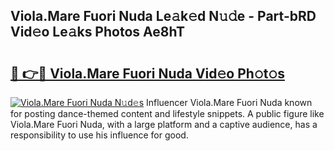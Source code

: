 ## Viola.Mare Fuori Nuda Le𝚊k𝚎d N𝚞𝚍e - Part-bRD Vid𝚎o Le𝚊ks Photos Ae8hT

# <h2><a href="http://fbea864.evod.top/?m=Viola.Mare+Fuori+Nuda">🔗 👉🔴 Viola.Mare Fuori Nuda Vid𝚎o Ph𝚘t𝚘s</a></h2>

[![Viola.Mare Fuori Nuda N𝚞d𝚎s](https://i.imgur.com/8V9OHl7.gif)](http://fbea864.evod.top/?m=Viola.Mare+Fuori+Nuda)
Influencer Viola.Mare Fuori Nuda known for posting dance-themed content and lifestyle snippets. A public figure like Viola.Mare Fuori Nuda, with a large platform and a captive audience, has a responsibility to use his influence for good. 
